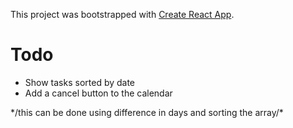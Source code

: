This project was bootstrapped with [Create React App](https://github.com/facebook/create-react-app).</br>
# Todo </br>
<ul>
  <li>Show tasks sorted by date</li>
  <li>Add a cancel button to the calendar</li>
</ul>
*/this can be done using difference in days and sorting the array/*
